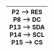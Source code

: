 | P2 --> RES<br />P8 --> DC<br />P13 --> SDA<br />P14  --> SCL<br />P15 --> CS<br /> |
| ---------------------------------------------------------------------------------- |
